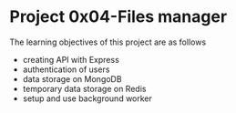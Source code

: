 # Project 0x04-Files manager

The learning objectives of this project are as follows

- creating API with Express
- authentication of users
- data storage on MongoDB
- temporary data storage on Redis
- setup and use background worker
